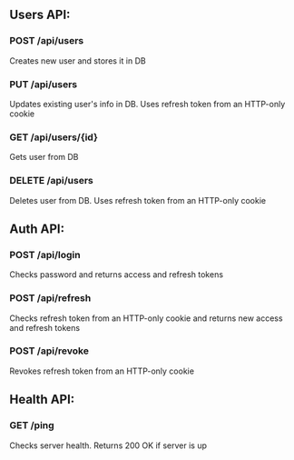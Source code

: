 ## Users API:

### POST /api/users
Creates new user and stores it in DB

### PUT /api/users
Updates existing user's info in DB. Uses refresh token from an HTTP-only cookie

### GET /api/users/{id}
Gets user from DB

### DELETE /api/users
Deletes user from DB. Uses refresh token from an HTTP-only cookie

## Auth API:

### POST /api/login
Checks password and returns access and refresh tokens

### POST /api/refresh
Checks refresh token from an HTTP-only cookie and returns new access and refresh tokens

### POST /api/revoke
Revokes refresh token from an HTTP-only cookie

## Health API:

### GET /ping
Checks server health. Returns 200 OK if server is up